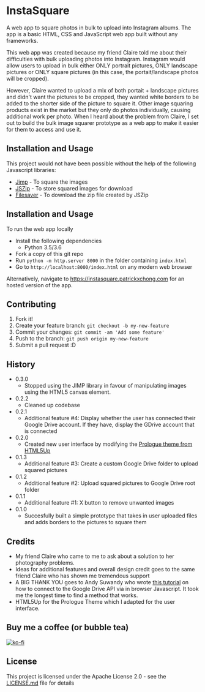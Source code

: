 # InstaSquare

A web app to square photos in bulk to upload into Instagram albums. The app is a basic HTML, CSS and JavaScript web app built without any frameworks.

This web app was created because my friend Claire told me about their difficulties with bulk uploading photos into Instagram. Instagram would allow users to upload in bulk either ONLY portrait pictures, ONLY landscape pictures or ONLY square pictures (in this case, the portait/landscape photos will be cropped). 

However, Claire wanted to upload a mix of both portait + landscape pictures and didn't want the pictures to be cropped, they wanted white borders to be added to the shorter side of the picture to square it. Other image squaring products exist in the market but they only do photos individually, causing additional work per photo. When I heard about the problem from Claire, I set out to build the bulk image squarer prototype as a web app to make it easier for them to access and use it.

## Installation and Usage

This project would not have been possible without the help of the following Javascript libraries:
* [Jimp](https://github.com/oliver-moran/jimp) - To square the images
* [JSZip](https://stuk.github.io/jszip/) - To store squared images for download
* [Filesaver](https://github.com/eligrey/FileSaver.js/) - To download the zip file created by JSZip

## Installation and Usage

To run the web app locally
* Install the following dependencies
    * Python 3.5/3.6
* Fork a copy of this git repo
* Run `python -m http.server 8000` in the folder containing `index.html`
* Go to `http://localhost:8000/index.html` on any modern web browser

Alternatively, navigate to https://instasquare.patrickxchong.com for an hosted version of the app.

## Contributing

1. Fork it!
2. Create your feature branch: `git checkout -b my-new-feature`
3. Commit your changes: `git commit -am 'Add some feature'`
4. Push to the branch: `git push origin my-new-feature`
5. Submit a pull request :D


## History
* 0.3.0
    * Stopped using the JIMP library in favour of manipulating images using the HTML5 canvas element.
* 0.2.2
    * Cleaned up codebase
* 0.2.1
    * Additional feature #4: Display whether the user has connected their Google Drive account. If they have, display the GDrive account that is connected
* 0.2.0
    * Created new user interface by modifying the [Prologue theme from HTML5Up](https://html5up.net/prologue)
* 0.1.3
    * Additional feature #3: Create a custom Google Drive folder to upload squared pictures 
* 0.1.2
    * Additional feature #2: Upload squared pictures to Google Drive root folder
* 0.1.1
    * Additional feature #1: X button to remove unwanted images
* 0.1.0
    * Succesfully built a simple prototype that takes in user uploaded files and adds borders to the pictures to square them


## Credits

* My friend Claire who came to me to ask about a solution to her photography problems.
* Ideas for additional features and overall design credit goes to the same friend Claire who has shown me tremendous support
* A BIG THANK YOU goes to Andy Suwandy who wrote [this tutorial](http://bytutorial.com/tutorials/google-api/introduction-to-google-drive-api-using-javascript) on how to connect to the Google Drive API via in browser Javascript. It took me the longest time to find a method that works.
* HTML5Up for the Prologue Theme which I adapted for the user interface.

## Buy me a coffee (or bubble tea)
[![ko-fi](https://www.ko-fi.com/img/githubbutton_sm.svg)](https://ko-fi.com/patrickchong)


## License

This project is licensed under the Apache License 2.0 - see the [LICENSE.md](LICENSE.md) file for details
